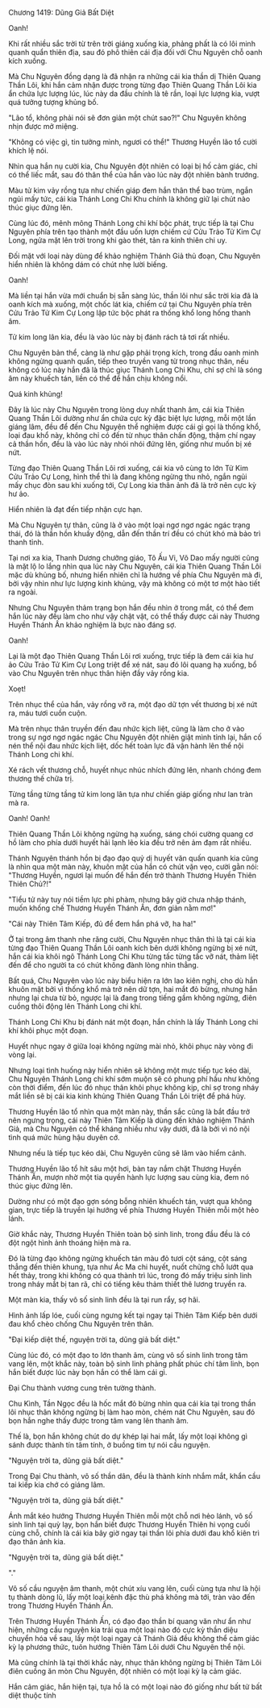 




Chương 1419: Dũng Giả Bất Diệt


Oanh!

Khi rất nhiều sắc trời từ trên trời giáng xuống kia, phảng phất là có lôi minh quanh quẩn thiên địa, sau đó phô thiên cái địa đối với Chu Nguyên chỗ oanh kích xuống.

Mà Chu Nguyên đồng dạng là đã nhận ra những cái kia thần dị Thiên Quang Thần Lôi, khi hắn cảm nhận được trong từng đạo Thiên Quang Thần Lôi kia ẩn chứa lực lượng lúc, lúc này da đầu chính là tê rần, loại lực lượng kia, vượt quá tưởng tượng khủng bố.

"Lão tổ, không phải nói sẽ đơn giản một chút sao?!" Chu Nguyên không nhịn được mở miệng.

"Không có việc gì, tin tưởng mình, ngươi có thể!" Thương Huyền lão tổ cười khích lệ nói.

Nhìn qua hắn nụ cười kia, Chu Nguyên đột nhiên có loại bị hố cảm giác, chỉ có thể liếc mắt, sau đó thân thể của hắn vào lúc này đột nhiên bành trướng.

Màu tử kim vảy rồng tựa như chiến giáp đem hắn thân thể bao trùm, ngắn ngủi mấy tức, cái kia Thánh Long Chi Khu chính là không giữ lại chút nào thúc giục đứng lên.

Cùng lúc đó, mênh mông Thánh Long chi khí bộc phát, trực tiếp là tại Chu Nguyên phía trên tạo thành một đầu uốn lượn chiếm cứ Cửu Trảo Tử Kim Cự Long, ngửa mặt lên trời trong khi gào thét, tản ra kinh thiên chi uy.

Đối mặt với loại này dùng để khảo nghiệm Thánh Giả thủ đoạn, Chu Nguyên hiển nhiên là không dám có chút nhẹ lười biếng.

Oanh!

Mà liền tại hắn vừa mới chuẩn bị sẵn sàng lúc, thần lôi như sắc trời kia đã là oanh kích mà xuống, một chốc lát kia, chiếm cứ tại Chu Nguyên phía trên Cửu Trảo Tử Kim Cự Long lập tức bộc phát ra thống khổ long hống thanh âm.

Tử kim long lân kia, đều là vào lúc này bị đánh rách tả tơi rất nhiều.

Chu Nguyên bản thể, càng là như gặp phải trọng kích, trong đầu oanh minh không ngừng quanh quẩn, tiếp theo truyền vang từ trong nhục thân, nếu không có lúc này hắn đã là thúc giục Thánh Long Chi Khu, chỉ sợ chỉ là sóng âm này khuếch tán, liền có thể để hắn chịu không nổi.

Quá kinh khủng!

Đây là lúc này Chu Nguyên trong lòng duy nhất thanh âm, cái kia Thiên Quang Thần Lôi dường như ẩn chứa cực kỳ đặc biệt lực lượng, mỗi một lần giáng lâm, đều để đến Chu Nguyên thể nghiệm được cái gì gọi là thống khổ, loại đau khổ này, không chỉ có đến từ nhục thân chấn động, thậm chí ngay cả thần hồn, đều là vào lúc này nhói nhói đứng lên, giống như muốn bị xé nứt.

Từng đạo Thiên Quang Thần Lôi rơi xuống, cái kia vô cùng to lớn Tử Kim Cửu Trảo Cự Long, hình thể thì là đang không ngừng thu nhỏ, ngắn ngủi mấy chục đòn sau khi xuống tới, Cự Long kia thân ảnh đã là trở nên cực kỳ hư ảo.

Hiển nhiên là đạt đến tiếp nhận cực hạn.

Mà Chu Nguyên tự thân, cũng là ở vào một loại ngơ ngơ ngác ngác trạng thái, đó là thần hồn khuấy động, dẫn đến thần trí đều có chút khó mà bảo trì thanh tỉnh.

Tại nơi xa kia, Thanh Dương chưởng giáo, Tô Ấu Vi, Võ Dao mấy người cũng là mặt lộ lo lắng nhìn qua lúc này Chu Nguyên, cái kia Thiên Quang Thần Lôi mặc dù khủng bố, nhưng hiển nhiên chỉ là hướng về phía Chu Nguyên mà đi, bởi vậy nhìn như lực lượng kinh khủng, vậy mà không có một tơ một hào tiết ra ngoài.

Nhưng Chu Nguyên thảm trạng bọn hắn đều nhìn ở trong mắt, có thể đem hắn lúc này đều làm cho như vậy chật vật, có thể thấy được cái này Thương Huyền Thánh Ấn khảo nghiệm là bực nào đáng sợ.

Oanh!

Lại là một đạo Thiên Quang Thần Lôi rơi xuống, trực tiếp là đem cái kia hư ảo Cửu Trảo Tử Kim Cự Long triệt để xé nát, sau đó lôi quang hạ xuống, bổ vào Chu Nguyên trên nhục thân hiện đầy vảy rồng kia.

Xoẹt!

Trên nhục thể của hắn, vảy rồng vỡ ra, một đạo dữ tợn vết thương bị xé nứt ra, máu tươi cuồn cuộn.

Mà trên nhục thân truyền đến đau nhức kịch liệt, cũng là làm cho ở vào trong sự ngơ ngơ ngác ngác Chu Nguyên đột nhiên giật mình tỉnh lại, hắn cố nén thể nội đau nhức kịch liệt, dốc hết toàn lực đã vận hành lên thể nội Thánh Long chi khí.

Xé rách vết thương chỗ, huyết nhục nhúc nhích đứng lên, nhanh chóng đem thương thế chữa trị.

Từng tầng từng tầng tử kim long lân tựa như chiến giáp giống như lan tràn mà ra.

Oanh! Oanh!

Thiên Quang Thần Lôi không ngừng hạ xuống, sáng chói cường quang cơ hồ làm cho phía dưới huyết hải lạnh lẽo kia đều trở nên ảm đạm rất nhiều.

Thánh Nguyên thánh hồn bị đạo đạo quỷ dị huyết văn quấn quanh kia cũng là nhìn qua một màn này, khuôn mặt của hắn có chút vặn vẹo, cười gằn nói: "Thương Huyền, ngươi lại muốn để hắn đến trở thành Thương Huyền Thiên Thiên Chủ?!"

"Tiểu tử này tuy nói tiềm lực phi phàm, nhưng bây giờ chưa nhập thánh, muốn khống chế Thương Huyền Thánh Ấn, đơn giản nằm mơ!"

"Cái này Thiên Tâm Kiếp, đủ để đem hắn phá vỡ, ha ha!"

Ở tại trong âm thanh nhe răng cười, Chu Nguyên nhục thân thì là tại cái kia từng đạo Thiên Quang Thần Lôi oanh kích bên dưới không ngừng bị xé nứt, hắn cái kia khôi ngô Thánh Long Chi Khu từng tấc từng tấc vỡ nát, thảm liệt đến để cho người ta có chút không đành lòng nhìn thẳng.

Bất quá, Chu Nguyên vào lúc này biểu hiện ra lớn lao kiên nghị, cho dù hắn khuôn mặt bởi vì thống khổ mà trở nên dữ tợn, hai mắt đỏ bừng, nhưng hắn nhưng lại chưa từ bỏ, ngược lại là đang trong tiếng gầm không ngừng, điên cuồng thôi động lên Thánh Long chi khí.

Thánh Long Chi Khu bị đánh nát một đoạn, hắn chính là lấy Thánh Long chi khí khôi phục một đoạn.

Huyết nhục ngay ở giữa loại không ngừng mài nhỏ, khôi phục này vòng đi vòng lại.

Nhưng loại tình huống này hiển nhiên sẽ không một mực tiếp tục kéo dài, Chu Nguyên Thánh Long chi khí sớm muộn sẽ có phung phí hầu như không còn thời điểm, đến lúc đó nhục thân khôi phục không kịp, chỉ sợ trong nháy mắt liền sẽ bị cái kia kinh khủng Thiên Quang Thần Lôi triệt để phá hủy.

Thương Huyền lão tổ nhìn qua một màn này, thần sắc cũng là bắt đầu trở nên ngưng trọng, cái này Thiên Tâm Kiếp là dùng đến khảo nghiệm Thánh Giả, mà Chu Nguyên có thể kháng nhiều như vậy dưới, đã là bởi vì nó nội tình quá mức hùng hậu duyên cớ.

Nhưng nếu là tiếp tục kéo dài, Chu Nguyên cũng sẽ lâm vào hiểm cảnh.

Thương Huyền lão tổ hít sâu một hơi, bàn tay nắm chặt Thương Huyền Thánh Ấn, mượn nhờ một tia quyền hành lực lượng sau cùng kia, đem nó thúc giục đứng lên.

Dường như có một đạo gợn sóng bỗng nhiên khuếch tán, vượt qua không gian, trực tiếp là truyền lại hướng về phía Thương Huyền Thiên mỗi một hẻo lánh.

Giờ khắc này, Thương Huyền Thiên toàn bộ sinh linh, trong đầu đều là có đột ngột hình ảnh thoáng hiện mà ra.

Đó là từng đạo không ngừng khuếch tán màu đỏ tươi cột sáng, cột sáng thẳng đến thiên khung, tựa như Ác Ma chi huyết, nuốt chửng chỗ lướt qua hết thảy, trong khi không có qua thành trì lúc, trong đó mấy triệu sinh linh trong nháy mắt bị tan rã, chỉ có tiếng kêu thảm thiết thê lương truyền ra.

Một màn kia, thấy vô số sinh linh đều là tại run rẩy, sợ hãi.

Hình ảnh lấp lóe, cuối cùng ngưng kết tại ngay tại Thiên Tâm Kiếp bên dưới đau khổ chèo chống Chu Nguyên trên thân.

"Đại kiếp diệt thế, nguyện trời ta, dũng giả bất diệt."

Cùng lúc đó, có một đạo to lớn thanh âm, cùng vô số sinh linh trong tâm vang lên, một khắc này, toàn bộ sinh linh phảng phất phúc chí tâm linh, bọn hắn biết được lúc này bọn hắn có thể làm cái gì.

Đại Chu thành vương cung trên tường thành.

Chu Kình, Tần Ngọc đều là hốc mắt đỏ bừng nhìn qua cái kia tại trong thần lôi nhục thân không ngừng bị làm hao mòn, chém nát Chu Nguyên, sau đó bọn hắn nghe thấy được trong tâm vang lên thanh âm.

Thế là, bọn hắn không chút do dự khép lại hai mắt, lấy một loại không gì sánh được thành tín tâm tính, ở buồng tim tự nói cầu nguyện.

"Nguyện trời ta, dũng giả bất diệt."

Trong Đại Chu thành, vô số thần dân, đều là thành kính nhắm mắt, khẩn cầu tai kiếp kia chớ có giáng lâm.

"Nguyện trời ta, dũng giả bất diệt."

Ánh mắt kéo hướng Thương Huyền Thiên mỗi một chỗ nơi hẻo lánh, vô số sinh linh tại quỳ lạy, bọn hắn biết được Thương Huyền Thiên hi vọng cuối cùng chỗ, chính là cái kia bây giờ ngay tại thần lôi phía dưới đau khổ kiên trì đạo thân ảnh kia.

"Nguyện trời ta, dũng giả bất diệt."

"."

Vô số cầu nguyện âm thanh, một chút xíu vang lên, cuối cùng tựa như là hội tụ thành dòng lũ, lấy một loại kênh đặc thù phá không mà tới, tràn vào đến trong Thương Huyền Thánh Ấn.

Trên Thương Huyền Thánh Ấn, có đạo đạo thần bí quang văn như ẩn như hiện, những cầu nguyện kia trải qua một loại nào đó cực kỳ thần diệu chuyển hóa về sau, lấy một loại ngay cả Thánh Giả đều không thể cảm giác kỳ lạ phương thức, tuôn hướng Thiên Tâm Lôi dưới Chu Nguyên thể nội.

Mà cũng chính là tại thời khắc này, nhục thân không ngừng bị Thiên Tâm Lôi điên cuồng ăn mòn Chu Nguyên, đột nhiên có một loại kỳ lạ cảm giác.

Hắn cảm giác, hắn hiện tại, tựa hồ là có một loại nào đó giống như bất tử bất diệt thuộc tính




